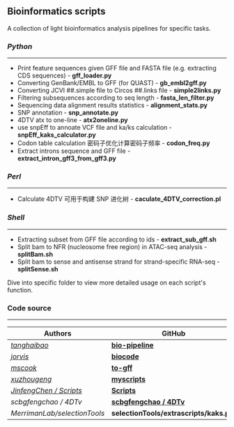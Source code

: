 ## Bioinformatics scripts

A collection of light bioinformatics analysis pipelines for specific tasks.

### *Python*
---
- Print feature sequences given GFF file and FASTA file (e.g. extracting CDS sequences) - **gff_loader.py**
- Converting GenBank/EMBL to GFF (for QUAST) - **gb_embl2gff.py**
- Converting JCVI ##.simple file to Circos ##.links file - **simple2links.py**
- Filtering subsequences according to seq length - **fasta_len_filter.py**
- Sequencing data alignment results statistics - **alignment_stats.py**
- SNP annotation - **snp_annotate.py**
- 4DTV atx to one-line - **atx2oneline.py**
- use snpEff to annoate VCF file and ka/ks calculation - **snpEff_kaks_calculator.py**
- Codon table calculation 密码子优化计算密码子频率 - **codon_freq.py**
- Extract introns sequence and GFF file - **extract_intron_gff3_from_gff3.py**

###  *Perl*
---
- Calculate 4DTV 可用于构建 SNP 进化树 - **caculate_4DTV_correction.pl**


### *Shell*
---
- Extracting subset from GFF file according to ids - **extract_sub_gff.sh**
- Split bam to NFR (nucleosome free region) in ATAC-seq analysis - **splitBam.sh**
- Split bam to sense and antisense strand for strand-specific RNA-seq - **splitSense.sh**

Dive into specific folder to view more detailed usage on each script's function.

### Code source
---
|Authors| GitHub| 
|---|---|
|*[tanghaibao](https://github.com/tanghaibao)*| **[bio-pipeline](https://github.com/tanghaibao/bio-pipeline)**|
|*[jorvis](https://github.com/jorvis)*| **[biocode](https://github.com/biogeeker/biocode)**|
|*[mscook](https://github.com/mscook)*| **[to-gff](https://github.com/mscook/to-gff)**|
|*[xuzhougeng](https://github.com/xuzhougeng)*| **[myscripts](https://github.com/xuzhougeng/myscripts)**|
|*[JinfengChen / Scripts](https://github.com/JinfengChen/Scripts)*| **[Scripts](https://github.com/JinfengChen/Scripts/tree/master/FFgenome/03.evolution/distance_kaks_4dtv/bin)**|
|*scbgfengchao / 4DTv*| **[scbgfengchao / 4DTv](https://github.com/scbgfengchao/4DTv/blob/master/axt2one-line.py)**|
|*MerrimanLab/selectionTools*|**selectionTools/extrascripts/kaks.py/**|
